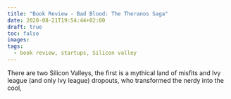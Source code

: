 ```yaml
---
title: "Book Review - Bad Blood: The Theranos Saga"
date: 2020-08-21T19:54:44+02:00
draft: true
toc: false
images:
tags:
  - book review, startups, Silicon valley
---
```


There are two Silicon Valleys, the first is a mythical land of misfits and Ivy league (and only Ivy league) dropouts, who transformed the nerdy into the cool,
